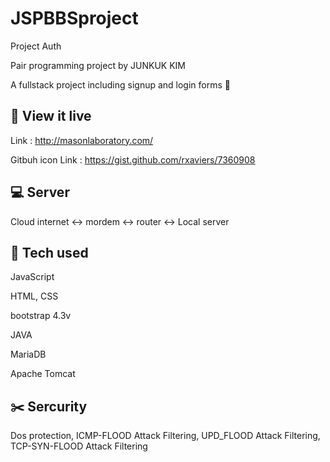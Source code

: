 # JSPBBSproject

Project Auth

Pair programming project by JUNKUK KIM

A fullstack project including signup and login forms 🔐

## :eyes: View it live
Link : http://masonlaboratory.com/

Gitbuh icon Link : https://gist.github.com/rxaviers/7360908

## :computer: Server

Cloud internet <-> mordem <-> router <-> Local server

## :robot: Tech used

JavaScript

HTML, CSS

bootstrap 4.3v

JAVA

MariaDB

Apache Tomcat

## :scissors: Sercurity

Dos protection, ICMP-FLOOD Attack Filtering, UPD_FLOOD Attack Filtering, TCP-SYN-FLOOD Attack Filtering

